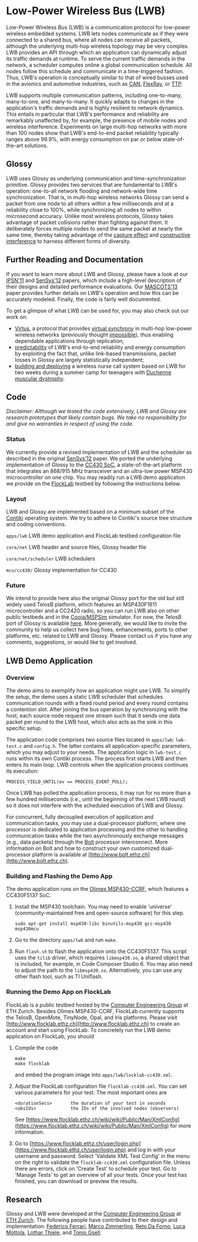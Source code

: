 # Low-Power Wireless Bus (LWB)

Low-Power Wireless Bus (LWB) is a communication protocol for low-power wireless embedded systems.
LWB lets nodes communicate as if they were connected to a shared bus, where all nodes can receive all packets, although the underlying multi-hop wireless topology may be very complex.
LWB provides an API through which an application can dynamically adjust its traffic demands at runtime.
To serve the current traffic demands in the network, a scheduler computes online a global communication schedule.
All nodes follow this schedule and communicate in a time-triggered fashion.
Thus, LWB's operation is conceptually similar to that of wired busses used in the avionics and automotive industries, such as [CAN](https://en.wikipedia.org/wiki/CAN_bus), [FlexRay](https://en.wikipedia.org/wiki/FlexRay), or [TTP](https://en.wikipedia.org/wiki/Time-Triggered_Protocol).

LWB supports multiple communication patterns, including one-to-many, many-to-one, and many-to-many.
It quickly adapts to changes in the application's traffic demands and is highly resilient to network dynamics.
This entails in particular that LWB's performance and reliability are remarkably unaffected by, for example, the presence of mobile nodes and wireless interference.
Experiments on large multi-hop networks with more than 100 nodes show that LWB's end-to-end packet reliability typically ranges above 99.9%, with energy consumption on par or below state-of-the-art solutions.

## Glossy

LWB uses Glossy as underlying communication and time-synchronization primitive.
Glossy provides two services that are fundamental to LWB's operation: one-to-all network flooding and network-wide time synchronization.
That is, in multi-hop wireless networks Glossy can send a packet from one node to all others within a few milliseconds and at a reliability close to 100%, while synchronizing all nodes to within microsecond accuracy.
Unlike most wireless protocols, Glossy takes advantage of packet collisions rather than fighting against them.
It deliberately forces multiple nodes to send the same packet at nearly the same time, thereby taking advantage of the [capture effect](https://en.wikipedia.org/wiki/Capture_effect) and [constructive interference](https://en.wikipedia.org/wiki/Interference_(wave_propagation)) to harness different forms of diversity.

## Further Reading and Documentation

If you want to learn more about LWB and Glossy, please have a look at our [IPSN'11](https://github.com/ETHZ-TEC/LWB/blob/master/doc/papers/GlossyIPSN11.pdf) and [SenSys'12](https://github.com/ETHZ-TEC/LWB/blob/master/doc/papers/LWBSenSys12.pdf) papers, which include a high-level description of their designs and detailed performance evaluations. Our [MASCOTS'13](https://github.com/ETHZ-TEC/LWB/blob/master/doc/papers/ModelingMASCOTS13.pdf) paper provides further details on LWB's operation and how this can be accurately modeled.
Finally, the code is fairly well documented.

To get a glimpse of what LWB can be used for, you may also check out our work on:

- [Virtus](https://github.com/ETHZ-TEC/LWB/blob/master/doc/papers/VirtusSRDS13.pdf), a protocol that provides [virtual synchrony](https://en.wikipedia.org/wiki/Virtual_synchrony) in multi-hop low-power wireless networks (previously thought [impossible](http://www1.cse.wustl.edu/~lu/papers/pieee03.pdf)), thus enabling dependable applications through replication;
- [predictability](https://github.com/ETHZ-TEC/LWB/blob/master/doc/papers/ModelingMASCOTS13.pdf) of LWB's end-to-end reliability and energy consumption by exploiting the fact that, unlike link-based transmissions, packet losses in Glossy are largely statistically independent;
- [building and deploying](https://github.com/ETHZ-TEC/LWB/blob/master/doc/papers/DeploymentSenSys13.pdf) a wireless nurse call system based on LWB for two weeks during a summer camp for teenagers with [Duchenne muscular dystrophy](https://en.wikipedia.org/wiki/Duchenne_muscular_dystrophy).

## Code

*Disclaimer: Although we tested the code extensively, LWB and Glossy are research prototypes that likely contain bugs. We take no responsibility for and give no warranties in respect of using the code.*

### Status

We currently provide a revised implementation of LWB and the scheduler as described in the original [SenSys'12](https://github.com/ETHZ-TEC/LWB/blob/master/doc/papers/LWBSenSys12.pdf) paper.
We ported the underlying implementation of Glossy to the [CC430 SoC](http://www.ti.com/lsds/ti/microcontrollers_16-bit_32-bit/wireless_mcus/cc430/overview.page), a state-of-the-art platform that integrates an 868/915 MHz transceiver and an ultra-low power MSP430 microcontroller on one chip.
You may readily run a LWB demo application we provide on the [FlockLab](https://www.flocklab.ethz.ch/wiki/) testbed by following the instructions below.

### Layout

LWB and Glossy are implemented based on a minimum subset of the [Contiki](http://www.contiki-os.org/) operating system.
We try to adhere to Contiki's source tree structure and coding conventions.

`apps/lwb` LWB demo application and FlockLab testbed configuration file

`core/net` LWB header and source files, Glossy header file 

`core/net/scheduler` LWB schedulers

`mcu/cc430/` Glossy implementation for CC430

### Future

We intend to provide here also the original Glossy port for the old but still widely used TelosB platform, which features an MSP430F1611 microcontroller and a CC2420 radio, so you can run LWB also on other public testbeds and in the [Cooja/MSPSim](http://www.contiki-os.org/start.html#simulation) simulator. For now, the TelosB port of Glossy is available [here](http://sourceforge.net/p/contikiprojects/code/HEAD/tree/ethz.ch/glossy/).
More generally, we would like to invite the community to help us collect here bug fixes, enhancements, ports to other platforms, etc. related to LWB and Glossy. Please contact us if you have any comments, suggestions, or would like to get involved.

## LWB Demo Application

### Overview

The demo aims to exemplify how an application might use LWB.
To simplify the setup, the demo uses a static LWB scheduler that schedules communication rounds with a fixed round period and every round contains a contention slot.
After joining the bus operation by synchronizing with the host, each source node request one stream such that it sends one data packet per round to the LWB host, which also acts as the sink in this specific setup.

The application code comprises two source files located in `apps/lwb`: `lwb-test.c` and `config.h`.
The latter contains all application-specific parameters, which you may adjust to your needs.
The application logic in `lwb-test.c` runs within its own Contiki process.
The process first starts LWB and then enters its main loop.
LWB controls when the application process continues its execution: 

`PROCESS_YIELD_UNTIL(ev == PROCESS_EVENT_POLL);`

Once LWB has polled the application process, it may run for no more than a few
hundred milliseconds (i.e., until the beginning of the next LWB round) so it does not interfere with the scheduled execution of LWB and Glossy.

For concurrent, fully decoupled execution of application and communication tasks, you may use a dual-processor platform, where one processor is dedicated to application processing and the other to handling communication tasks while the two asynchronously exchange messages (e.g., data packets) through the [Bolt](https://github.com/ETHZ-TEC/LWB/blob/master/doc/papers/BoltSenSys15.pdf) processor interconnect. More information on Bolt and how to construct your own customized dual-processor platform is available at [http://www.bolt.ethz.ch](http://www.bolt.ethz.ch).

### Building and Flashing the Demo App

The demo application runs on the [Olimex MSP430-CCRF](https://www.olimex.com/Products/MSP430/Starter/MSP430-CCRF/), which features a CC430F5137 SoC.

1. Install the MSP430 toolchain. You may need to enable 'universe'
    (community-maintained free and open-source software) for this step.

    ```
    sudo apt-get install msp430-libc binutils-msp430 gcc-msp430 msp430mcu
    ```  
2. Go to the directory `apps/lwb` and run `make`.

3. Run `flash.sh` to flash the application onto the CC430F5137. This script uses
    the `tilib` driver, which requires `libmsp430.so`, a shared object that is included, for example, in Code Composer Studio 6. You may also need to adjust the path
    to the `libmsp430.so`.
    Alternatively, you can use any other flash tool, such as TI Uniflash.

### Running the Demo App on FlockLab

FlockLab is a public testbed hosted by the [Computer Engineering Group](http://www.tec.ethz.ch/) at ETH Zurich.
Besides Olimex MSP430-CCRF, FlockLab currently supports the TelosB, OpenMote, TinyNode, Opal, and Iris platforms. Please visit [http://www.flocklab.ethz.ch](http://www.flocklab.ethz.ch) to create an account and start using FlockLab. To concretely run the LWB demo application on FlockLab, you should

1. Compile the code

    ```
    make
    make flocklab
    ```
   and embed the program image into `apps/lwb/locklab-cc430.xml`.

2. Adjust the FlockLab configuration file `flocklab-cc430.xml`. You can set 
    various parameters for your test. The most important ones are
    
    ```
    <durationSecs>       the duration of your test in seconds
    <obsIds>             the IDs of the involved nodes (observers)
    ```
    
    See [https://www.flocklab.ethz.ch/wiki/wiki/Public/Man/XmlConfig](https://www.flocklab.ethz.ch/wiki/wiki/Public/Man/XmlConfig) for more information. 
    

3. Go to [https://www.flocklab.ethz.ch/user/login.php](https://www.flocklab.ethz.ch/user/login.php) and log in with your username and password. Select 'Validate XML Test
    Config' in the menu on the right to validate the `flocklab-cc430.xml` configuration file. Unless there are errors, click on 'Create Test' to schedule your 
    test. Go to 'Manage Tests' to get an overview of all your tests. Once 
    your test has finished, you can download or preview the results.
    
## Research

Glossy and LWB were developed at the [Computer Engineering Group](http://www.tec.ethz.ch/) at [ETH Zurich](https://www.ethz.ch/en.html). The following people have contributed to their design and implementation: [Federico Ferrari](https://ch.linkedin.com/in/fferrari), [Marco Zimmerling](http://www.tik.ee.ethz.ch/~marcoz/), [Reto Da Forno](http://ch.linkedin.com/in/rdaforno), [Luca Mottola](http://home.deib.polimi.it/mottola/), [Lothar Thiele](http://www.tik.ee.ethz.ch/~thiele/pmwiki/pmwiki.php/Site/Home), and [Tonio Gsell](https://github.com/tgsell).
